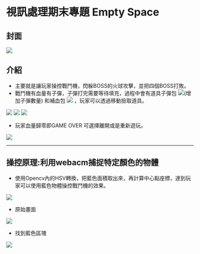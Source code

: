 # 視訊處理期末專題 Empty Space

## 封面
![](https://i.imgur.com/WJwpSnM.png)

## 介紹

- 主要就是讓玩家操控戰鬥機，閃躲BOSS的火球攻擊，並把四個BOSS打敗。
- 戰鬥機有血量有子彈，子彈打完需要等待填充，過程中會有道具子彈包 ![](https://i.imgur.com/bxkBYHi.png)(增加子彈數量) 和補血包 ![](https://i.imgur.com/TrOPjBr.png) ，玩家可以透過移動撿取道具。

![](https://i.imgur.com/BWl9aw2.png)
![](https://i.imgur.com/FneDLgD.png)
![](https://i.imgur.com/qjcle48.png)

- 玩家血量歸零即GAME OVER 可選擇離開或是重新遊玩。

![](https://i.imgur.com/u1QIC2X.jpg)

---
## 操控原理:利用webacm捕捉特定顏色的物體

- 使用Opencv內的HSV轉換，把藍色面積取出來，再計算中心點座標，達到玩家可以使用藍色物體操控戰鬥機的效果。

![](https://i.imgur.com/MBTBCQk.png)


- 原始畫面

![](https://i.imgur.com/8XbBTu5.png)

- 找到藍色區塊

![](https://i.imgur.com/YI8zuRC.png)



